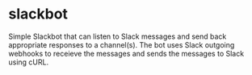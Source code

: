 # slackbot
Simple Slackbot that can listen to Slack messages and send back appropriate responses to a channel(s). The bot uses Slack outgoing webhooks to receieve the messages and sends the messages to Slack using cURL.

